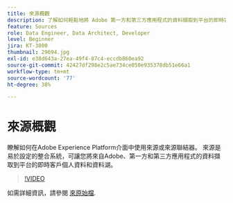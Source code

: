 ```yaml
---
title: 來源概觀
description: 了解如何輕鬆地將 Adobe 第一方和第三方應用程式的資料擷取到平台的即時客戶設定檔和資料湖。
feature: Sources
role: Data Engineer, Data Architect, Developer
level: Beginner
jira: KT-3800
thumbnail: 29694.jpg
exl-id: e38d643a-27ea-49f4-87c4-eccdb860ea92
source-git-commit: 42427df298e2c5ae734ce050e935378db51e66a1
workflow-type: tm+mt
source-wordcount: '77'
ht-degree: 38%

---
```


# 來源概觀

瞭解如何在Adobe Experience Platform介面中使用來源或來源聯結器。 來源是易於設定的整合系統，可讓您將來自Adobe、第一方和第三方應用程式的資料擷取到平台的即時客戶個人資料和資料湖。

>[!VIDEO](https://video.tv.adobe.com/v/29694?quality=12&learn=on)

如需詳細資訊，請參閱 [來原始檔](https://experienceleague.adobe.com/docs/experience-platform/sources/home.html?lang=zh-Hant).
